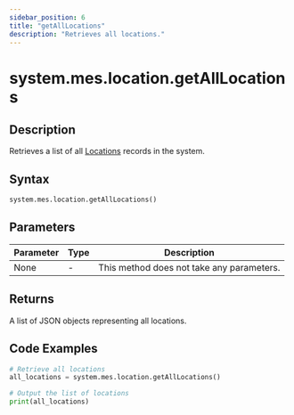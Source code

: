 ```yaml
---
sidebar_position: 6
title: "getAllLocations"
description: "Retrieves all locations."
---
```


# system.mes.location.getAllLocations

## Description

Retrieves a list of all [Locations](../../data-model/location-model/location) records in the system.

## Syntax
```python
system.mes.location.getAllLocations()
```

## Parameters

| Parameter | Type | Description                               |
|-----------|------|-------------------------------------------|
| None      | -    | This method does not take any parameters. |

## Returns

A list of JSON objects representing all locations.

## Code Examples

```python
# Retrieve all locations
all_locations = system.mes.location.getAllLocations()

# Output the list of locations
print(all_locations)
```